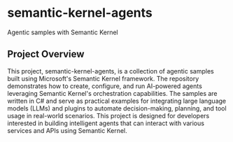 # semantic-kernel-agents

Agentic samples with Semantic Kernel

## Project Overview

This project, semantic-kernel-agents, is a collection of agentic samples built using Microsoft's Semantic Kernel framework. The repository demonstrates how to create, configure, and run AI-powered agents leveraging Semantic Kernel's orchestration capabilities. The samples are written in C# and serve as practical examples for integrating large language models (LLMs) and plugins to automate decision-making, planning, and tool usage in real-world scenarios. This project is designed for developers interested in building intelligent agents that can interact with various services and APIs using Semantic Kernel.
